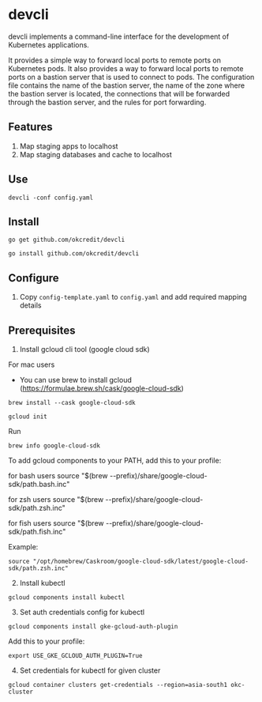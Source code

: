 
# devcli

devcli implements a command-line interface for the development of Kubernetes applications.

It provides a simple way to forward local ports to remote ports on Kubernetes pods.
It also provides a way to forward local ports to remote ports on a bastion server
that is used to connect to pods. The configuration file contains the name of the
bastion server, the name of the zone where the bastion server is located, the
connections that will be forwarded through the bastion server, and the rules for
port forwarding.

## Features
1. Map staging apps to localhost 
2. Map staging databases and cache to localhost


## Use

```
devcli -conf config.yaml
```

## Install
```
go get github.com/okcredit/devcli
```

```
go install github.com/okcredit/devcli
```

## Configure

1. Copy `config-template.yaml` to `config.yaml` and add required mapping details


## Prerequisites

1. Install gcloud cli tool (google cloud sdk)

For mac users
- You can use brew to install gcloud (https://formulae.brew.sh/cask/google-cloud-sdk)

```
brew install --cask google-cloud-sdk
```

```
gcloud init
```

Run 

```
brew info google-cloud-sdk
```

To add gcloud components to your PATH, add this to your profile:

  for bash users
    source "$(brew --prefix)/share/google-cloud-sdk/path.bash.inc"

  for zsh users
    source "$(brew --prefix)/share/google-cloud-sdk/path.zsh.inc"

  for fish users
    source "$(brew --prefix)/share/google-cloud-sdk/path.fish.inc"

Example: 
```
source "/opt/homebrew/Caskroom/google-cloud-sdk/latest/google-cloud-sdk/path.zsh.inc"
```


2. Install kubectl 

```
gcloud components install kubectl
```


3. Set auth credentials config for kubectl
```
gcloud components install gke-gcloud-auth-plugin
```

Add this to your profile:
```
export USE_GKE_GCLOUD_AUTH_PLUGIN=True
```

4. Set credentials for kubectl for given cluster
```
gcloud container clusters get-credentials --region=asia-south1 okc-cluster
```